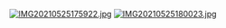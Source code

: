 [![IMG20210525175922.jpg](https://github.com/uploadimagefree/2021/blob/main/IMG20210525175922.jpg?raw=true)](https://github.com/uploadimagefree/2021/blob/main/IMG20210525175922.jpg?raw=true)
[![IMG20210525180023.jpg](https://github.com/uploadimagefree/2021/blob/main/IMG20210525180023.jpg?raw=true)](https://github.com/uploadimagefree/2021/blob/main/IMG20210525180023.jpg?raw=true)
